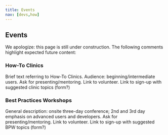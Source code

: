 ```yaml
---
title: Events
nav: [devs,how]
---
```


## Events ##

We apologize: this page is still under construction.  The following comments highlight expected future content:

### How-To Clinics ###

Brief text referring to How-To Clinics.  Audience: beginning/intermediate users.  Ask for presenting/mentoring. Link to volunteer.  Link to sign-up with suggested clinic topics (form?)

### Best Practices Workshops ###

General description: onsite three-day conference; 2nd and 3rd day emphasis on advanced users and developers.  Ask for presenting/mentoring.  Link to volunteer.  Link to sign-up with suggested BPW topics (form?)

